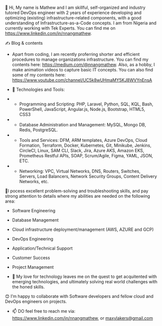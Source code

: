 👋 Hi, My name is Mathew and I am skillful, self-organized and industry tutored DevOps engineer with 2 years of experience developing and optimizing (existing) infrastructure-related components, with a good understanding of Infrastructure-as-a-Code concepts. I am from Nigeria and currently working with Tek Experts. You can find me on https://www.linkedin.com/in/nnangmathew.

✍ Blog & contents
- Apart from coding, I am recently proferring shorter and efficient procedures to manage organizations infrastructure. You can find my contents here:  	https://medium.com/@nnangmathew. Also, as a hobby, I make animation videos to capture basic IT concepts. You can also find some of my contents here: https://www.youtube.com/channel/UC5k8wUHmaMY5KJ8WVYnEnsA

- 🔧 Technologies and Tools:

- - Programming and Scripting: PHP, Laravel, Python, SQL, KQL, Bash, PowerShell, JavaScript, Angular.js, Node.js, Bootstrap, HTML5, CSS3

- - Database Administration and Management: MySQL, Mongo DB, Redis, PostgreSQL.

- - Tools and Services: DFM, ARM templates, Azure DevOps, Cloud Formation, Terraform, Docker, Kubernetes, Git, Minikube, Jenkins, CircleCI, Linux, SAM CLI, Slack, Jira, Azure AKS, Amazon EKS, Prometheus Restful APIs, SOAP, Scrum/Agile, Figma, YAML, JSON, ETC.

- - Networking: VPC, Virtual Networks, DNS, Routers, Switches, Servers, Load Balancers, Network Security Groups, Content Delivery Networks, etc.

💖I pocess excellent problem-solving and troubleshooting skills, and pay strong attention to details where my abilities are needed on the following area:
- Software Engineering
- Database Management
- Cloud infrastructure deployment/management (AWS, AZURE and GCP)
- DevOps Engineering
- Application/Technical Support
- Customer Success
- Project Management

- 💞️ My love for technology  leaves me on the quest to get acquitented with emerging technologies, and ultimately solving real world challenges with the honed skills.

😊 I’m happy to collaborate with Software developers and fellow cloud and DevOps engineers on projects.

- 📫 DO feel free to reach me via: https://www.linkedin.com/in/nnangmathew, or maxylakers@gmail.com

<!---
Maxylakers/Maxylakers is a ✨ special ✨ repository because its `README.md` (this file) appears on your GitHub profile.
You can click the Preview link to take a look at your changes.
--->
